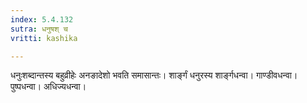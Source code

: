 ```yaml
---
index: 5.4.132
sutra: धनुषश् च
vritti: kashika

---
```

धनुःशब्दान्तस्य बहुव्रीहेः अनङादेशो भवति समासान्तः। शार्ङ्गं धनुरस्य शार्ङ्गधन्वा। गाण्डीवधन्वा। पुष्पधन्वा। अधिज्यधन्वा।